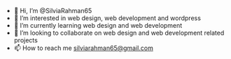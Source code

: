 - 👋 Hi, I’m @SilviaRahman65
- 👀 I’m interested in web design, web development and wordpress
- 🌱 I’m currently learning web design and web development
- 💞️ I’m looking to collaborate on web design and web development related projects
- 📫 How to reach me silviarahman65@gmail.com

<!---
SilviaRahman65/SilviaRahman65 is a ✨ special ✨ repository because its `README.md` (this file) appears on your GitHub profile.
You can click the Preview link to take a look at your changes.
--->
